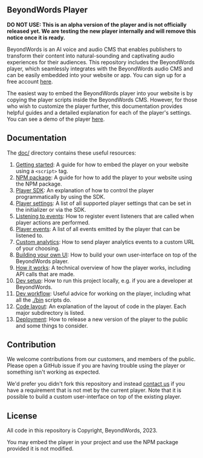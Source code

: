## BeyondWords Player

**DO NOT USE: This is an alpha version of the player and is not officially
released yet. We are testing the new player internally and will remove this
notice once it is ready.**

BeyondWords is an AI voice and audio CMS that enables publishers to transform
their content into natural-sounding and captivating audio experiences for their
audiences.  This repository includes the BeyondWords player, which seamlessly
integrates with the BeyondWords audio CMS and can be easily embedded into your
website or app. You can sign up for a free account
[here](https://dash.beyondwords.io/auth/signup).

The easiest way to embed the BeyondWords player into your website is by copying
the player scripts inside the BeyondWords CMS. However, for those who wish to
customize the player further, this documentation provides helpful guides and a
detailed explanation for each of the player's settings. You can see a demo of
the player
[here](https://beyondwords-io.github.io/playback-from-paragraphs-prototype/).

## Documentation

The [doc/](doc/) directory contains these useful resources:

1. [Getting started](./doc/getting-started.md): A guide for how
to embed the player on your website using a `<script>` tag.
2. [NPM package](./doc/npm-package.md): A guide for how to add the
player to your website using the NPM package.
3. [Player SDK](./doc/player-sdk.md): An explanation of how to control the
player programmatically by using the SDK.
4. [Player settings](./doc/player-settings.md): A list of all supported player
settings that can be set in the initializer or via the SDK.
5. [Listening to events](./doc/listening-to-events.md): How to register event
listeners that are called when player actions are performed.
6. [Player events](./doc/player-events.md): A list of all events emitted by
the player that can be listened to.
7. [Custom analytics](./doc/custom-analytics.md): How to send player analytics
events to a custom URL of your choosing.
8. [Building your own UI](./doc/building-your-own-ui.md): How to build your own
user-interface on top of the BeyondWords player.
9. [How it works](./doc/how-it-works.md): A technical overview of how the
player works, including API calls that are made.
10. [Dev setup](./doc/dev-setup.md): How to run this project locally, e.g. if
you are a developer at BeyondWords.
11. [Dev workflow](./doc/dev-workflow.md): Useful advice for working on the
player, including what all the [./bin](bin/) scripts do.
12. [Code layout](./doc/code-layout.md): An explanation of the layout of code in
the player. Each major subdirectory is listed.
13. [Deployment](./doc/deployment.md): How to release a new version of the player
to the public and some things to consider.

## Contribution

We welcome contributions from our customers, and members of the public. Please
open a GitHub issue if you are having trouble using the player or something
isn't working as expected.

We'd prefer you didn't fork this repository and instead
[contact us](mailto:support@beyondwords.io) if you have a requirement that is
not met by the current player. Note that it is possible to build a custom
user-interface on top of the existing player.

## License

All code in this repository is Copyright, BeyondWords, 2023.

You may embed the player in your project and use the NPM package provided it is
not modified.
